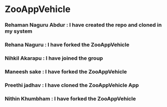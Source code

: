 # ZooAppVehicle
### Rehaman Naguru Abdur : I have created the repo and cloned in my system
### Rehana Naguru : I have forked the ZooAppVehicle
### Nihkil Akarapu : I have joined the group
### Maneesh sake : I have forked the ZooAppVehicle
### Preethi jadhav : I have cloned the ZooAppVehicle App
### Nithin Khumbham : I have forked the ZooAppVehicle
